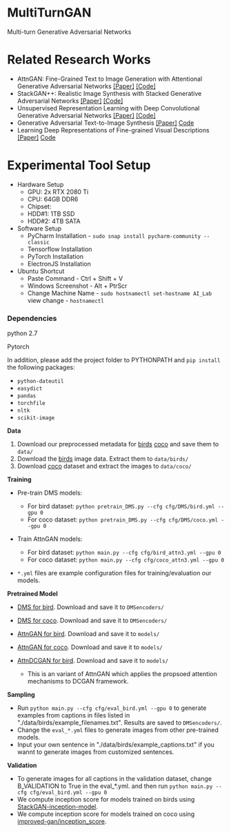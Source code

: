 # MultiTurnGAN
Multi-turn Generative Adversarial Networks

# Related Research Works
- AttnGAN: Fine-Grained Text to Image Generation with Attentional Generative Adversarial Networks [[Paper]](https://arxiv.org/abs/1711.10485)  [[Code]](https://github.com/taoxugit/AttnGAN)
- StackGAN++: Realistic Image Synthesis with Stacked Generative Adversarial Networks [[Paper]](https://arxiv.org/abs/1710.10916) [[Code]](https://github.com/hanzhanggit/StackGAN-v2)
- Unsupervised Representation Learning with Deep Convolutional Generative Adversarial Networks [[Paper]](https://arxiv.org/abs/1511.06434)  [[Code]](https://github.com/carpedm20/DCGAN-tensorflow)
- Generative Adversarial Text-to-Image Synthesis [[Paper]](https://arxiv.org/abs/1605.05396) [Code](https://github.com/reedscot/icml2016)
- Learning Deep Representations of Fine-grained Visual Descriptions [[Paper]](https://arxiv.org/abs/1605.05395) [Code](https://github.com/reedscot/cvpr2016)

# Experimental Tool Setup
- Hardware Setup
  - GPU: 2x RTX 2080 Ti
  - CPU: 64GB DDR6
  - Chipset: 
  - HDD#1: 1TB SSD
  - HDD#2: 4TB SATA
- Software Setup
  - PyCharm Installation - `sudo snap install pycharm-community --classic`
  - Tensorflow Installation
  - PyTorch Installation
  - ElectronJS Installation
- Ubuntu Shortcut
  - Paste Command - Ctrl + Shift + V
  - Windows Screenshot - Alt + PtrScr
  - Change Machine Name - `sudo hostnamectl set-hostname AI_Lab` view change - `hostnamectl`

### Dependencies
python 2.7

Pytorch

In addition, please add the project folder to PYTHONPATH and `pip install` the following packages:
- `python-dateutil`
- `easydict`
- `pandas`
- `torchfile`
- `nltk`
- `scikit-image`



**Data**

1. Download our preprocessed metadata for [birds](https://drive.google.com/open?id=1O_LtUP9sch09QH3s_EBAgLEctBQ5JBSJ) [coco](https://drive.google.com/open?id=1rSnbIGNDGZeHlsUlLdahj0RJ9oo6lgH9) and save them to `data/`
2. Download the [birds](http://www.vision.caltech.edu/visipedia/CUB-200-2011.html) image data. Extract them to `data/birds/`
3. Download [coco](http://cocodataset.org/#download) dataset and extract the images to `data/coco/`



**Training**
- Pre-train DMS models:
  - For bird dataset: `python pretrain_DMS.py --cfg cfg/DMS/bird.yml --gpu 0`
  - For coco dataset: `python pretrain_DMS.py --cfg cfg/DMS/coco.yml --gpu 0`
 
- Train AttnGAN models:
  - For bird dataset: `python main.py --cfg cfg/bird_attn3.yml --gpu 0`
  - For coco dataset: `python main.py --cfg cfg/coco_attn3.yml --gpu 0`

- `*.yml` files are example configuration files for training/evaluation our models.



**Pretrained Model**
- [DMS for bird](https://drive.google.com/open?id=1GNUKjVeyWYBJ8hEU-yrfYQpDOkxEyP3V). Download and save it to `DMSencoders/`
- [DMS for coco](https://drive.google.com/open?id=1zIrXCE9F6yfbEJIbNP5-YrEe2pZcPSGJ). Download and save it to `DMSencoders/`
- [AttnGAN for bird](https://drive.google.com/open?id=1lqNG75suOuR_8gjoEPYNp8VyT_ufPPig). Download and save it to `models/`
- [AttnGAN for coco](https://drive.google.com/open?id=1i9Xkg9nU74RAvkcqKE-rJYhjvzKAMnCi). Download and save it to `models/`

- [AttnDCGAN for bird](https://drive.google.com/open?id=19TG0JUoXurxsmZLaJ82Yo6O0UJ6aDBpg). Download and save it to `models/`
  - This is an variant of AttnGAN which applies the propsoed attention mechanisms to DCGAN framework. 

**Sampling**
- Run `python main.py --cfg cfg/eval_bird.yml --gpu 0` to generate examples from captions in files listed in "./data/birds/example_filenames.txt". Results are saved to `DMSencoders/`. 
- Change the `eval_*.yml` files to generate images from other pre-trained models. 
- Input your own sentence in "./data/birds/example_captions.txt" if you wannt to generate images from customized sentences. 

**Validation**
- To generate images for all captions in the validation dataset, change B_VALIDATION to True in the eval_*.yml. and then run `python main.py --cfg cfg/eval_bird.yml --gpu 0`
- We compute inception score for models trained on birds using [StackGAN-inception-model](https://github.com/hanzhanggit/StackGAN-inception-model).
- We compute inception score for models trained on coco using [improved-gan/inception_score](https://github.com/openai/improved-gan/tree/master/inception_score).
